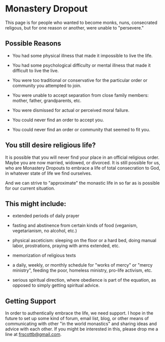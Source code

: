 
# Monastery Dropout
This page is for people who wanted to become monks, nuns, consecrated religous, but for one reason or another, were unable to "persevere."

## Possible Reasons

- You had some physical illness that made it impossible to live the life.

- You had some psychological difficulty or mental illness that made it difficult to live the live.

- You were too traditional or conservative for the particular order or community you attempted to join.

- You were unable to accept separation from close family members: mother, father, grandparents, etc.

- You were dismissed for  actual or perceived moral failure.

- You could never find an order to accept you.

- You could never find an order or community that seemed to fit you.


## You still desire religious life?

It is possible that you will never find your place in an official religious order. Maybe you are now married, widowed, or divorced. It is still possible for us, who are Monastery Dropouts to embrace a life of total consecration to God, in whatever state of life we find ourselves.

And we can strive to "approximate" the monastic life in so far as is possible for our current situation.

## This might include:

- extended periods of daily prayer

- fasting and abstinence from certain kinds of food (veganism, vegetarianism, no alcohol, etc.)

- physical asceticism: sleeping on the floor or a hard bed, doing manual labor, prostrations, praying with arms extended, etc.

- memorization of religious texts

- a daily, weekly, or monthly schedule for "works of mercy" or "mercy ministry", feeding the poor, homeless ministry, pro-life activism, etc.

- serious spiritual direction, where obedience is part of the equation, as opposed to simply getting spiritual advice.

## Getting Support

In order to authentically embrace the life, we need support. I hope in the future to set up some kind of forum, email list, blog, or other means of communicating with other "in the world monastics" and sharing ideas and advice with each other. If you might be interested in this, please drop me a line at frscottb@gmail.com.



